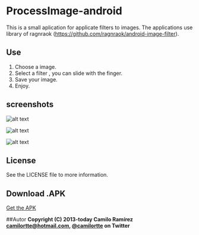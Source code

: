 ProcessImage-android
====================

This is a small aplication for applicate filters to images. The applications use library of ragnraok (https://github.com/ragnraok/android-image-filter).

## Use

1. Choose a image.
2. Select a filter , you can slide with the finger.
3. Save your image.
4. Enjoy.

## screenshots

![alt text](http://i.imgur.com/9xUA2Ezl.png "Start app")

![alt text](http://i.imgur.com/3toG32Al.png "Select filter")

![alt text](http://i.imgur.com/gO0SkJVl.png "About")

## License 

See the LICENSE file to more information.

## Download .APK

[Get the APK](https://www.dropbox.com/s/yhkvz57t1fjjt81/Convolve2D2.apk)

##Autor
**Copyright (C) 2013-today Camilo Ramírez camilortte@hotmail.com, [@camilortte](https://twitter.com/camilortte) on Twitter**
